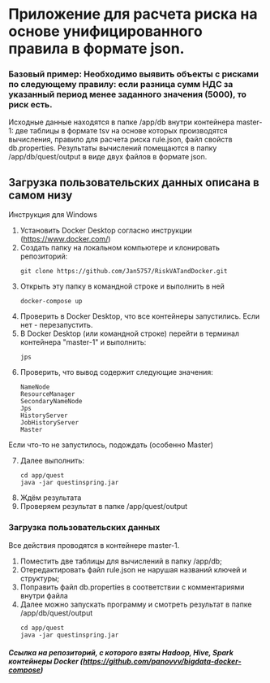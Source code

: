 # Приложение для расчета риска на основе унифицированного правила в формате json.
### Базовый пример: Необходимо выявить объекты с рисками по следующему правилу: если разница сумм НДС за указанный период менее заданного значения (5000), то риск есть.
Исходные данные находятся в папке /app/db внутри контейнера master-1: две таблицы в формате tsv на основе которых производятся вычисления, правило для расчета риска rule.json, файл свойств db.properties. 
Результаты вычислений помещаются в папку /app/db/quest/output в виде двух файлов в формате json.
## Загрузка пользовательских данных описана в самом низу

Инструкция для Windows

1. Установить Docker Desktop согласно инструкции (https://www.docker.com/)
2. Cоздать папку на локальном компьютере и клонировать репозиторий:
    ```
    git clone https://github.com/Jan5757/RiskVATandDocker.git
    ``` 
3. Открыть эту папку в командной строке и выполнить в ней
    ```
    docker-compose up
    ```
4. Проверить в Docker Desktop, что все контейнеры запустились. Если нет - перезапустить.
5. В Docker Desktop (или командной строке) перейти в терминал контейнера "master-1" и выполнить:
    ```
    jps
    ```
6. Проверить, что вывод содержит следующие значения:
    ``` 
    NameNode
    ResourceManager
    SecondaryNameNode
    Jps
    HistoryServer
    JobHistoryServer
    Master
    ```
Если что-то не запустилось, подождать (особенно Master)

7. Далее выполнить:
    ```
    cd app/quest
    java -jar questinspring.jar
    ```
8. Ждём результата
9. Проверяем результат в папке /app/quest/output

### Загрузка пользовательских данных
Все действия проводятся в контейнере master-1. 
1. Поместить две таблицы для вычислений в папку /app/db;
2. Отередактировать файл rule.json не нарушая названий ключей и структуры;
3. Поправить файл db.properties в соответствии с комментариями внутри файла
4. Далее можно запускать программу и смотреть результат в папке /app/db/quest/output
    ```
    cd app/quest
    java -jar questinspring.jar
    ```

##### Ссылка на репозиторий, с которого взяты Hadoop, Hive, Spark контейнеры Docker (https://github.com/panovvv/bigdata-docker-compose)
